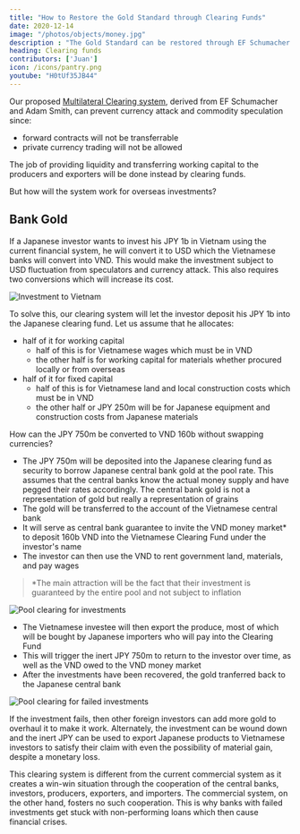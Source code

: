 ```yaml
---
title: "How to Restore the Gold Standard through Clearing Funds"
date: 2020-12-14
image: "/photos/objects/money.jpg"
description : "The Gold Standard can be restored through EF Schumacher's Clearing Funds which are part of Pool Clearing"
heading: Clearing funds
contributors: ['Juan']
icon: /icons/pantry.png
youtube: "H0tUf35JB44"
---
```



Our proposed [Multilateral Clearing system](https://pantrypoints.com/world), derived from EF Schumacher and Adam Smith, can prevent currency attack and commodity speculation since:
- forward contracts will not be transferrable
- private currency trading will not be allowed

The job of providing liquidity and transferring working capital to the producers and exporters will be done instead by clearing funds. 

But how will the system work for overseas investments? 


## Bank Gold

If a Japanese investor wants to invest his JPY 1b in Vietnam using the current financial system, he will convert it to USD which the Vietnamese banks will convert into VND. This would make the investment subject to USD fluctuation from speculators and currency attack. This also requires two conversions which will increase its cost. 

![Investment to Vietnam](https://sorasystem.sirv.com/charts/pool/nonclear1.png)

To solve this, our clearing system will let the investor deposit his JPY 1b into the Japanese clearing fund. Let us assume that he allocates:
- half of it for working capital
  - half of this is for Vietnamese wages which must be in VND
  - the other half is for working capital for materials whether procured locally or from overseas
- half of it for fixed capital
  - half of this is for Vietnamese land and local construction costs which must be in VND
  - the other half or JPY 250m will be for Japanese equipment and construction costs from Japanese materials 

How can the JPY 750m be converted to VND 160b without swapping currencies?

- The JPY 750m will be deposited into the Japanese clearing fund as security to borrow Japanese central bank gold at the pool rate. This assumes that the central banks know the actual money supply and have pegged their rates accordingly. The central bank gold is not a representation of gold but really a representation of grains  
- The gold will be transferred to the account of the Vietnamese central bank
- It will serve as central bank guarantee to invite the VND money market* to deposit 160b VND into the Vietnamese Clearing Fund under the investor's name
- The investor can then use the VND to rent government land, materials, and pay wages

> *The main attraction will be the fact that their investment is guaranteed by the entire pool and not subject to inflation


![Pool clearing for investments](https://sorasystem.sirv.com/charts/pool/poolgold1.png)

- The Vietnamese investee will then export the produce, most of which will be bought by Japanese importers who will pay into the Clearing Fund
- This will trigger the inert JPY 750m to return to the investor over time, as well as the VND owed to the VND money market
- After the investments have been recovered, the gold tranferred back to the Japanese central bank

![Pool clearing for failed investments](https://sorasystem.sirv.com/charts/pool/poolgold2.png)

If the investment fails, then other foreign investors can add more gold to overhaul it to make it work. Alternately, the investment can be wound down and the inert JPY can be used to export Japanese products to Vietnamese investors to satisfy their claim with even the possibility of material gain, despite a monetary loss.

This clearing system is different from the current commercial system as it creates a win-win situation through the cooperation of the central banks, investors, producers, exporters, and importers. The commercial system, on the other hand, fosters no such cooperation. This is why banks with failed investments get stuck with non-performing loans which then cause financial crises. 

